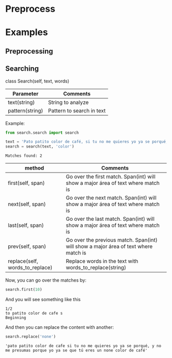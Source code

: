 # Preprocess

# Examples

## Preprocessing


## Searching

class Search(self, text, words)

Parameter         | Comments
------------------|---------
text(string)      | String to analyze
pattern(string)   | Pattern to search in text

 
Example:
```python
from search.search import search

text = 'Pato patito color de café, si tu no me quieres yo ya se porqué, y no me presumas porque yo ya se que tú eres un pato color de café'
search = search(text, 'color')
```

```
Matches found: 2
```

method                         | Comments
-------------------------------|---------
first(self, span)              | Go over the first match. Span(int) will show a major área of text where match is
next(self, span)               | Go over the next match. Span(int) will show a major área of text where match is
last(self, span)               | Go over the last match. Span(int) will show a major área of text where match is
prev(self, span)               | Go over the previous match. Span(int) will show a major área of text where match is
replace(self, words_to_replace)| Replace words in the text with words_to_replace(string)

Now, you can go over the matches by:

```python
search.first(10)
```
And you will see something like this
```
1/2
to patito color de cafe s
Beginning
```
And then you can replace the content with another:
```python
search.replace('none')
```

```
'pato patito color de cafe si tu no me quieres yo ya se porqué, y no me presumas porque yo ya se que tú eres un none color de café'
```
